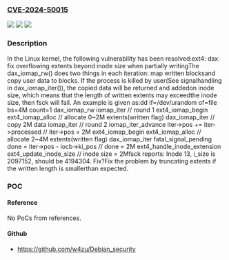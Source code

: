 ### [CVE-2024-50015](https://cve.mitre.org/cgi-bin/cvename.cgi?name=CVE-2024-50015)
![](https://img.shields.io/static/v1?label=Product&message=Linux&color=blue)
![](https://img.shields.io/static/v1?label=Version&message=776722e85d3b%3C%20f8a7c342326f%20&color=brighgreen)
![](https://img.shields.io/static/v1?label=Vulnerability&message=n%2Fa&color=brighgreen)

### Description

In the Linux kernel, the following vulnerability has been resolved:ext4: dax: fix overflowing extents beyond inode size when partially writingThe dax_iomap_rw() does two things in each iteration: map written blocksand copy user data to blocks. If the process is killed by user(See signalhandling in dax_iomap_iter()), the copied data will be returned and addedon inode size, which means that the length of written extents may exceedthe inode size, then fsck will fail. An example is given as:dd if=/dev/urandom of=file bs=4M count=1 dax_iomap_rw  iomap_iter // round 1   ext4_iomap_begin    ext4_iomap_alloc // allocate 0~2M extents(written flag)  dax_iomap_iter // copy 2M data  iomap_iter // round 2   iomap_iter_advance    iter->pos += iter->processed // iter->pos = 2M   ext4_iomap_begin    ext4_iomap_alloc // allocate 2~4M extents(written flag)  dax_iomap_iter   fatal_signal_pending  done = iter->pos - iocb->ki_pos // done = 2M ext4_handle_inode_extension  ext4_update_inode_size // inode size = 2Mfsck reports: Inode 13, i_size is 2097152, should be 4194304.  Fix?Fix the problem by truncating extents if the written length is smallerthan expected.

### POC

#### Reference
No PoCs from references.

#### Github
- https://github.com/w4zu/Debian_security

